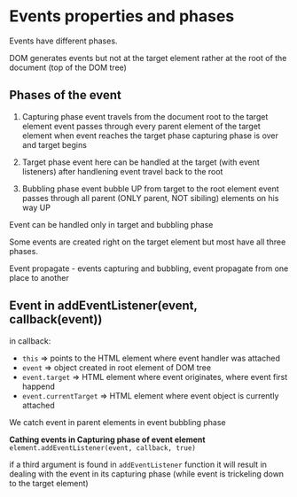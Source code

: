 # Events properties and phases

Events have different phases.


DOM generates events but not at the target element rather at the root of the document (top of the DOM tree)
## Phases of the event 
1. Capturing phase
event travels from the document root to the target element
event passes through every parent element of the target element
when event reaches the target phase capturing phase is over and target begins


2. Target phase
event here can be handled at the target (with event listeners)
after handlening event travel back to the root


3. Bubbling phase
event bubble UP from target to the root element
event passes through all parent (ONLY parent, NOT sibiling) elements on his way UP

Event can be handled only in target and bubbling phase


Some events are created right on the target element but most have all three phases. 


Event propagate - events capturing and bubbling, event propagate from one place to another

## Event in addEventListener(event, callback(event))
in callback:
- `this` => points to the HTML element where event handler was attached
- `event` => object created in root element of DOM tree
- `event.target` => HTML element where event originates, where event first happend
- `event.currentTarget` => HTML element where event object is currently attached

We catch event in parent elements in event bubbling phase

**Cathing events in Capturing phase of event element**
`element.addEventListener(event, callback, true)`

if a third argument is found in `addEventListener` function it will result in dealing with the event in its capturing phase (while event is trickeling down to the target element)
